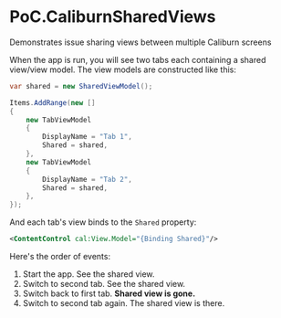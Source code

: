 PoC.CaliburnSharedViews
=======================

Demonstrates issue sharing views between multiple Caliburn screens

When the app is run, you will see two tabs each containing a shared view/view model. The view models are constructed like this:

```c#
var shared = new SharedViewModel();

Items.AddRange(new []
{
    new TabViewModel
    {
        DisplayName = "Tab 1",
        Shared = shared,
    }, 
    new TabViewModel
    {
        DisplayName = "Tab 2",
        Shared = shared,
    },
});
```
And each tab's view binds to the `Shared` property:

```XML
<ContentControl cal:View.Model="{Binding Shared}"/>
```

Here's the order of events:

1. Start the app. See the shared view.
2. Switch to second tab. See the shared view.
3. Switch back to first tab. __Shared view is gone.__
4. Switch to second tab again. The shared view is there.
